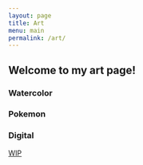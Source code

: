 ```yaml
---
layout: page
title: Art
menu: main
permalink: /art/
---
```


<h2>Welcome to my art page!</h2>

<h3>Watercolor</h3>
<script src="https://cdn.jsdelivr.net/npm/publicalbum@latest/embed-ui.min.js" async></script>
<div class="pa-carousel-widget" style="width:100%; height:480px; display:none;"
  data-link="https://photos.app.goo.gl/vmaRf6Jk6M4Vx7hG9"
  data-title="Watercolor Art · May 18 – Jun 4 📸"
  data-description="Shared album · Tap to view!">
  <object data="https://lh3.googleusercontent.com/pw/AP1GczP5HdrSHdd41CXNx9TH-0DxwK6rfj5gvA3Ebe1WSVmb3ChZG9xNZxKaWXfHn5N_QzTnjmA4cTrtCIz2w3M14pTN8t_LjnuzFQvZoGht9U-U26a59sgHEoGWqrwsZBvFHRouLQtcn83igy_-12FUgUin7Q=w1920-h1080"></object>
  <object data="https://lh3.googleusercontent.com/pw/AP1GczPmGMPGQ-lNGQcqXT-zwQMoem4ZtwpuzmklxjLrW5pOkAqddXtBxNLiwfPIKqaBpgGHyjiq9cocde6jcTZwrkEHlyORDglB4DMCiaGezm1CjpL61WJl=w1920-h1080"></object>
  <object data="https://lh3.googleusercontent.com/pw/AP1GczOXq4t66zhvw8jBOXwVS4jPxVQqJi_RA-pc6mkcBw1mlY3KdlkDOTEI9PxAsgX9aib_zDjUx_K8jIoctYbAxW7bpz21vVnaaGZ4jE1izBi_yCJIl2BZ=w1920-h1080"></object>
  <object data="https://lh3.googleusercontent.com/pw/AP1GczMXEeoSqq8UquevL3fRywFYuOXA3byI8YD5REtc-SYjSqdZMnJZwiD9zF44n74KhKR9UAnqdfOcBlXReOsrzBD-2ObTRnlt_iVZR9TZ2zBbzONLa_dN=w1920-h1080"></object>
  <object data="https://lh3.googleusercontent.com/pw/AP1GczNIykKdZowxhhau6x26S1xau6inxUikD9X8n4TMXXmKweX8Zk5gT0yHNAdjlVadcmStnyyM-BUWd2H0RryXNm7wLG601TrUfUhgd2kzYyPFG8LZABVI=w1920-h1080"></object>
  <object data="https://lh3.googleusercontent.com/pw/AP1GczOhaB0RLMWJRHQV4nWbEUjqzc2wMkhb4sFhlrXTAZJiBuDEES9sg5KJ6pWqdMAk9l2HNGqeU6fKp2h6HFwu6yUya5c2y9TLCba6FIXFimuZFcCeLH29=w1920-h1080"></object>
  <object data="https://lh3.googleusercontent.com/pw/AP1GczMX4-WSIvBubKS0iS64iA2FXBKb73fYVx9t1Fr9wfhWwqZQZIo7DR9PIzW1BEpU0TpqqVwey-oZKb5z3pEpFdokE5LfOeMIaHakqoun7-dknFGt7GFh=w1920-h1080"></object>
</div>

<h3>Pokemon</h3>
<script src="https://cdn.jsdelivr.net/npm/publicalbum@latest/embed-ui.min.js" async></script>
<div class="pa-carousel-widget" style="width:100%; height:480px; display:none;"
  data-link="https://photos.app.goo.gl/GPn8AEVjBcYUBGWx9"
  data-title="Pokemon Art · Monday, Jun 2 📸"
  data-description="Shared album · Tap to view!">
  <object data="https://lh3.googleusercontent.com/pw/AP1GczPZh6ZlbXxrRYz4poM8zjyOnBtJ69Rpul4Fi0M009XgJLQRt4NjSLQ1-VPw27-3xoLIdOfIz0bqjBrsGPrfKcSQ3AcQTJJBhb0amBnINuTwVVMJrXy9=w1920-h1080"></object>
  <object data="https://lh3.googleusercontent.com/pw/AP1GczO36sy3p3VKksW3Q7_HSwfPjc9FfgXPIRDO6uIxsFDcEZfs2UsHiXGcYzxz_93plyt14BqQ5dqCwf36NtNizgknZHFRBMEI9rNSVy3IgMBVkOITBb41=w1920-h1080"></object>
  <object data="https://lh3.googleusercontent.com/pw/AP1GczPmKVIZ-nU8MFtbwRatEpZ9d6AnbGTiykz6aN9foeMc8qVRC1rm9fx601wXhQyzPBzv_qfp6Te5SxXiYvgzecXBzutZJ-ml8gEmRSendNt54qxlqJH3=w1920-h1080"></object>
  <object data="https://lh3.googleusercontent.com/pw/AP1GczOBinChh5Pq8ZjsxJWY1UBe_JvMo7k7lRzBQMUTaavfx1p2n3m2vGYfy3AwSMFpH-TVvHljgul7VhoKBV2XNl4RG47OtKQeI5T-Dhj4c9dF2pDHlE0s=w1920-h1080"></object>
  <object data="https://lh3.googleusercontent.com/pw/AP1GczPAsBvrxGQzMoqo0AXCqgGDjUnXQNVnbf8DuMeX5CJfeeVwVYHPZm92QXOncp8MLzNKYiBdW1ZrHi25fTtpVhUJqUXa816bkhfiRwCg6KIaX7JFNNRK=w1920-h1080"></object>
</div>

<h3>Digital</h3>
<p><a href="#">WIP</a></p>
